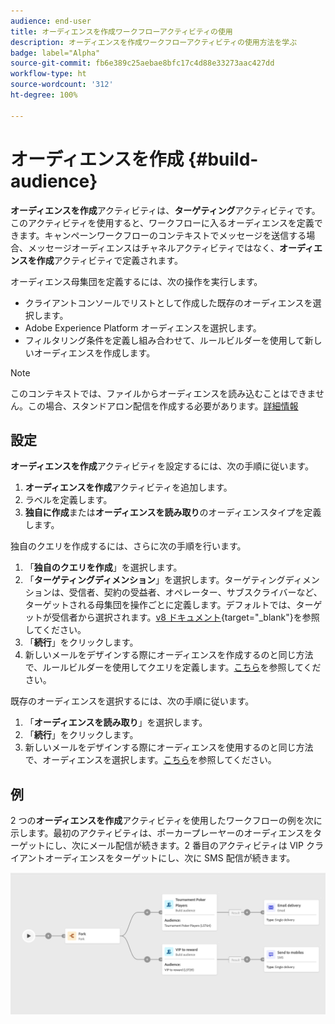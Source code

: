 ```yaml
---
audience: end-user
title: オーディエンスを作成ワークフローアクティビティの使用
description: オーディエンスを作成ワークフローアクティビティの使用方法を学ぶ
badge: label="Alpha"
source-git-commit: fb6e389c25aebae8bfc17c4d88e33273aac427dd
workflow-type: ht
source-wordcount: '312'
ht-degree: 100%

---
```



# オーディエンスを作成 {#build-audience}

**オーディエンスを作成**&#x200B;アクティビティは、**ターゲティング**&#x200B;アクティビティです。このアクティビティを使用すると、ワークフローに入るオーディエンスを定義できます。キャンペーンワークフローのコンテキストでメッセージを送信する場合、メッセージオーディエンスはチャネルアクティビティではなく、**オーディエンスを作成**&#x200B;アクティビティで定義されます。

オーディエンス母集団を定義するには、次の操作を実行します。

* クライアントコンソールでリストとして作成した既存のオーディエンスを選択します。
* Adobe Experience Platform オーディエンスを選択します。
* フィルタリング条件を定義し組み合わせて、ルールビルダーを使用して新しいオーディエンスを作成します。

>[!NOTE]
>
>このコンテキストでは、ファイルからオーディエンスを読み込むことはできません。この場合、スタンドアロン配信を作成する必要があります。[詳細情報](../../audience/about-audiences.md)

<!--
The **Build audience** activity can be placed at the beginning of the workflow or after any other activity. Any activity can be placed after the **Build audience**.
-->

## 設定

**オーディエンスを作成**&#x200B;アクティビティを設定するには、次の手順に従います。

1. **オーディエンスを作成**&#x200B;アクティビティを追加します。
1. ラベルを定義します。
1. **独自に作成**&#x200B;または&#x200B;**オーディエンスを読み取り**&#x200B;のオーディエンスタイプを定義します。

独自のクエリを作成するには、さらに次の手順を行います。

1. 「**独自のクエリを作成**」を選択します。
1. 「**ターゲティングディメンション**」を選択します。ターゲティングディメンションは、受信者、契約の受益者、オペレーター、サブスクライバーなど、ターゲットされる母集団を操作ごとに定義します。デフォルトでは、ターゲットが受信者から選択されます。[v8 ドキュメント](https://experienceleague.adobe.com/docs/campaign/automation/workflows/introduction/wf-type/targeting-workflows.html?lang=ja#targeting-and-filtering-dimensions){target="_blank"}を参照してください。
1. 「**続行**」をクリックします。
1. 新しいメールをデザインする際にオーディエンスを作成するのと同じ方法で、ルールビルダーを使用してクエリを定義します。[こちら](../../audience/segment-builder.md)を参照してください。

既存のオーディエンスを選択するには、次の手順に従います。

1. 「**オーディエンスを読み取り**」を選択します。
1. 「**続行**」をクリックします。
1. 新しいメールをデザインする際にオーディエンスを使用するのと同じ方法で、オーディエンスを選択します。[こちら](../../audience/add-audience.md)を参照してください。

## 例

2 つの&#x200B;**オーディエンスを作成**&#x200B;アクティビティを使用したワークフローの例を次に示します。最初のアクティビティは、ポーカープレーヤーのオーディエンスをターゲットにし、次にメール配信が続きます。2 番目のアクティビティは VIP クライアントオーディエンスをターゲットにし、次に SMS 配信が続きます。

![](../assets/workflow-audience-example.png)